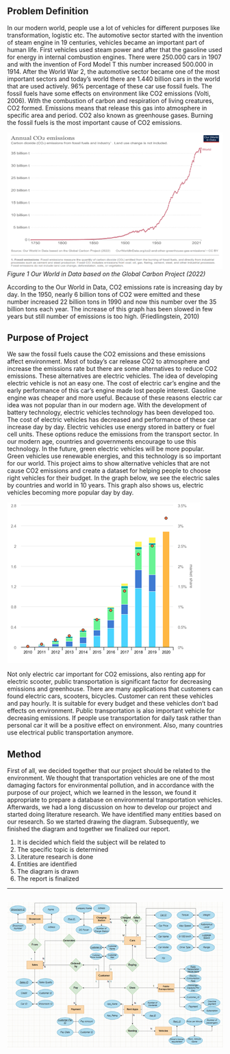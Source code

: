 ## Problem Definition
 In our modern world, people use a lot of vehicles for different purposes like transformation, logistic etc. The automotive sector started with the invention of steam engine in 19 centuries, vehicles became an important part of human life. First vehicles used steam power and after that the gasoline used for energy in internal combustion engines. There were 250.000 cars in 1907 and with the invention of Ford Model T this number increased 500.000 in 1914.  After the World War 2, the automotive sector became one of the most important sectors and today’s world there are 1.440 billion cars in the world that are used actively. 96% percentage of these car use fossil fuels. The fossil fuels have some effects on environment like CO2 emissions (Volti, 2006).
 With the combustion of carbon and respiration of living creatures, CO2 formed. Emissions means that release this gas into atmosphere in specific area and period. CO2 also known as greenhouse gases. Burning the fossil fuels is the most important cause of CO2 emissions. 

![Figure1](https://github.com/barisdincer/Transportation_Database/blob/main/pictures/Figure1.png)
*Figure 1 Our World in Data based on the Global Carbon Project (2022)*


According to the Our World in Data, CO2 emissions rate is increasing day by day. In the 1950, nearly 6 billion tons of CO2 were emitted and these number increased 22 billion tons in 1990 and now this number over the 35 billion tons each year. The increase of this graph has been slowed in few years but still number of emissions is too high. (Friedlingstein, 2010)
## Purpose of Project
We saw the fossil fuels cause the CO2 emissions and these emissions affect environment. Most of today’s car release CO2 to atmosphere and increase the emissions rate but there are some alternatives to reduce CO2 emissions. These alternatives are electric vehicles. The idea of developing electric vehicle is not an easy one. The cost of electric car’s engine and the early performance of this car’s engine made lost people interest. Gasoline engine was cheaper and more useful. Because of these reasons electric car idea was not popular than in our modern age. With the development of battery technology, electric vehicles technology has been developed too. The cost of electric vehicles has decreased and performance of these car increase day by day. Electric vehicles use energy stored in battery or fuel cell units. These options reduce the emissions from the transport sector. In our modern age, countries and governments encourage to use this technology. In the future, green electric vehicles will be more popular. Green vehicles use renewable energies, and this technology is so important for our world. This project aims to show alternative vehicles that are not cause CO2 emissions and create a dataset for helping people to choose right vehicles for their budget. In the graph below, we see the electric sales by countries and world in 10 years. This graph also shows us, electric vehicles becoming more popular day by day.

![Figure2](https://github.com/barisdincer/Transportation_Database/blob/main/pictures/Figure2.png)
 

Not only electric car important for CO2 emissions, also renting app for electric scooter, public transportation is significant factor for decreasing emissions and greenhouse. There are many applications that customers can found electric cars, scooters, bicycles. Customer can rent these vehicles and pay hourly. It is suitable for every budget and these vehicles don’t bad effects on environment. Public transportation is also important vehicle for decreasing emissions. If people use transportation for daily task rather than personal car it will be a positive effect on environment. Also, many countries use electrical public transportation anymore. 

## Method
First of all, we decided together that our project should be related to the environment. We thought that transportation vehicles are one of the most damaging factors for environmental pollution, and in accordance with the purpose of our project, which we learned in the lesson, we found it appropriate to prepare a database on environmental transportation vehicles. 
Afterwards, we had a long discussion on how to develop our project and started doing literature research. We have identified many entities based on our research. So we started drawing the diagram. Subsequently, we finished the diagram and together we finalized our report.
1.	It is decided which field the subject will be related to
2.	The specific topic is determined
3.	Literature research is done
4.	Entities are identified
5.	The diagram is drawn
6.	The report is finalized
---
![Er Diagram](https://github.com/barisdincer/Transportation_Database/blob/main/pictures/ER_Diagram.png)
---
